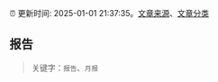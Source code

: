 :alarm_clock: 更新时间: 2025-01-01 21:37:35。[文章来源](/README.md)、[文章分类](/TAGS.md)

## 报告


> 关键字：`报告`、`月报`



